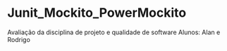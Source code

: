 # Junit_Mockito_PowerMockito

Avaliação da disciplina de projeto e qualidade de software
Alunos: Alan e Rodrigo
